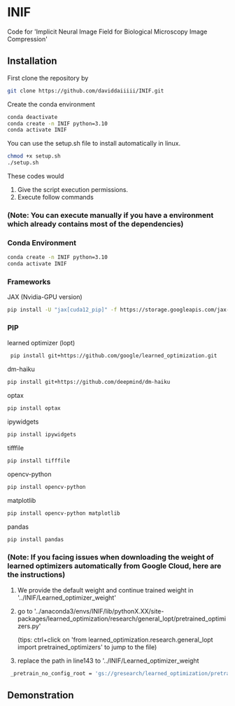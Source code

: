 # INIF
Code for 'Implicit Neural Image Field for Biological Microscopy Image Compression' 

## Installation
First clone the repository by
```bash
git clone https://github.com/daviddaiiiii/INIF.git
```
Create the conda environment
```bash
conda deactivate
conda create -n INIF python=3.10
conda activate INIF
```
You can use the setup.sh file to install automatically in linux. 
```bash
chmod +x setup.sh
./setup.sh
```
These codes would
1. Give the script execution permissions.
2. Execute follow commands
### (Note: You can execute manually if you have a environment which already contains most of the dependencies)
### Conda Environment
```bash
conda create -n INIF python=3.10
conda activate INIF
```
### Frameworks
JAX (Nvidia-GPU version)
```bash
pip install -U "jax[cuda12_pip]" -f https://storage.googleapis.com/jax-releases/jax_cuda_releases.html
```
### PIP
learned optimizer (lopt)
```bash
 pip install git+https://github.com/google/learned_optimization.git
```
dm-haiku
```bash
pip install git+https://github.com/deepmind/dm-haiku
```
optax
```bash
pip install optax
```
ipywidgets 
```bash
pip install ipywidgets
```
tifffile
```bash
pip install tifffile
```
opencv-python
```bash
pip install opencv-python
```
matplotlib
```bash
pip install opencv-python matplotlib
```
pandas
```bash
pip install pandas
```
### (Note: If you facing issues when downloading the weight of learned optimizers automatically from Google Cloud, here are the instructions)
1. We provide the default weight and continue trained weight in '../INIF/Learned_optimizer_weight'
2. go to '../anaconda3/envs/INIF/lib/pythonX.XX/site-packages/learned_optimization/research/general_lopt/pretrained_optimizers.py'

   (tips: ctrl+click on 'from learned_optimization.research.general_lopt import pretrained_optimizers' to jump to the file)

3. replace the path in line143 to '../INIF/Learned_optimizer_weight
```bash
 _pretrain_no_config_root = 'gs://gresearch/learned_optimization/pretrained_lopts/no_config/'
```
## Demonstration
